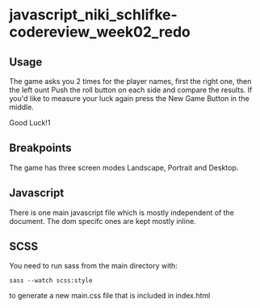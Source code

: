 # javascript_niki_schlifke-codereview_week02_redo

## Usage
The game asks you 2 times for the player names, first the right one, then the left ount
Push the roll button on each side and compare the results.
If you'd like to measure your luck again press the New Game Button in the middle.

Good Luck!1


## Breakpoints
The game has three screen modes Landscape, Portrait and Desktop.

## Javascript
There is one main javascript file which is mostly independent of the document.
The dom specifc ones are kept mostly inline.

## SCSS
You need to run sass from the main directory with:
```
sass --watch scss:style
```
to generate a new main.css file that is included in index.html

